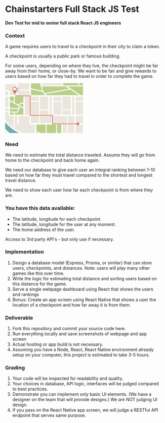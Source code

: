 # Chainstarters Full Stack JS Test

__Dev Test for mid to senior full stack React JS engineers__

### Context

A game requires users to travel to a checkpoint in their city to claim a token.

A checkpoint is usually a public park or famous building.

For some users, depending on where they live, the checkpoint might be far away from their home, or close-by. We want to be fair and give rewards to users based on how far they had to travel in order to complete the game.

<img src="/map_example.png" width="50%">

### Need

We need to estimate the total distance traveled. Assume they will go from home to the checkpoint and back home again.

We need our database to give each user an integral ranking between 1-10 based on how far they must travel compared to the shortest and longest travel distance.

We need to show each user how far each checkpoint is from where they are.


### You have this data available:

- The latitude, longitude for each checkpoint.
- The latitude, longitude for the user at any moment.
- The home address of the user.

Access to 3rd party API's  - but only use if necessary.


### Implementation

1. Design a database model (Express, Prisma, or similar) that can store users, checkpoints, and distances. Note: users will play many other games like this over time.
1. Write the logic for estimating total distance and sorting users based on this distance for the game.
1. Serve a single webpage dashboard using React that shows the users and rankings
1. Bonus: Create an app screen using React Native that shows a user the location of a checkpoint and how far away it is from them.

### Deliverable

1. Fork this repository and commit your source code here.
1. Run everything locally and save screenshots of webpage and app screen 
1. Actual hosting or app build is not necessary.
1. Assuming you have a Node, React, React Native environment already setup on your computer, this project is estimated to take 3-5 hours.

### Grading

1. Your code will be inspected for readability and quality.
1. Your choices in database, API logic, interfaces will be judged compared to best practices.
1. Demonstrate you can implement only basic UI elements. (We have a designer on the team that will provide designs.) We are NOT judging UI design.
1. If you pass on the React Native app screen, we will judge a RESTful API endpoint that serves same purpose.
